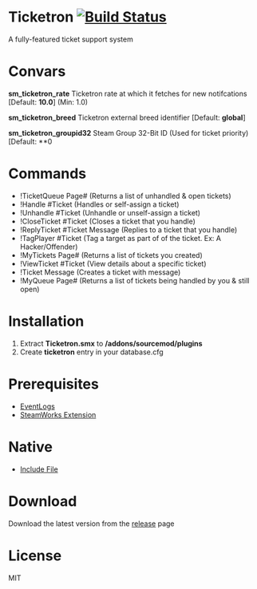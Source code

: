 # Ticketron [![Build Status](https://travis-ci.com/RumbleFrog/Ticketron.svg?token=fzDwLamkGxdhu8zz3Bvs&branch=master)](https://travis-ci.com/RumbleFrog/Ticketron)
A fully-featured ticket support system

# Convars

**sm_ticketron_rate** Ticketron rate at which it fetches for new notifcations [Default: **10.0**] (Min: 1.0)

**sm_ticketron_breed** Ticketron external breed identifier [Default: **global**]

**sm_ticketron_groupid32** Steam Group 32-Bit ID (Used for ticket priority) [Default: **0

# Commands

- !TicketQueue Page# (Returns a list of unhandled & open tickets)
- !Handle #Ticket (Handles or self-assign a ticket)
- !Unhandle #Ticket (Unhandle or unself-assign a ticket)
- !CloseTicket #Ticket (Closes a ticket that you handle)
- !ReplyTicket #Ticket Message (Replies to a ticket that you handle)
- !TagPlayer #Ticket (Tag a target as part of of the ticket. Ex: A Hacker/Offender)
- !MyTickets Page# (Returns a list of tickets you created)
- !ViewTicket #Ticket (View details about a specific ticket)
- !Ticket Message (Creates a ticket with message)
- !MyQueue Page# (Returns a list of tickets being handled by you & still open)

# Installation

1. Extract **Ticketron.smx** to **/addons/sourcemod/plugins**
2. Create **ticketron** entry in your database.cfg

# Prerequisites

- [EventLogs](https://github.com/RumbleFrog/EventLogs/releases)
- [SteamWorks Extension](https://users.alliedmods.net/~kyles/builds/SteamWorks/)

# Native

- [Include File](https://github.com/RumbleFrog/Ticketron/blob/master/include/Ticketron.inc)

# Download 

Download the latest version from the [release](https://github.com/RumbleFrog/Ticketron/releases) page

# License

MIT
